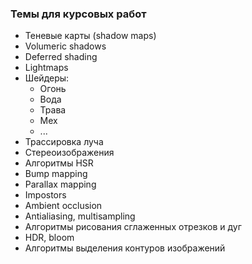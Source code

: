 ### Темы для курсовых работ
* Теневые карты (shadow maps)
* Volumeric shadows
* Deferred shading
* Lightmaps
* Шейдеры:
  * Огонь
  * Вода
  * Трава
  * Мех
  * ...
* Трассировка луча
* Стереоизображения
* Алгоритмы HSR
* Bump mapping
* Parallax mapping
* Impostors
* Ambient occlusion
* Antialiasing, multisampling
* Алгоритмы рисования сглаженных отрезков и дуг
* HDR, bloom
* Алгоритмы выделения контуров изображений
